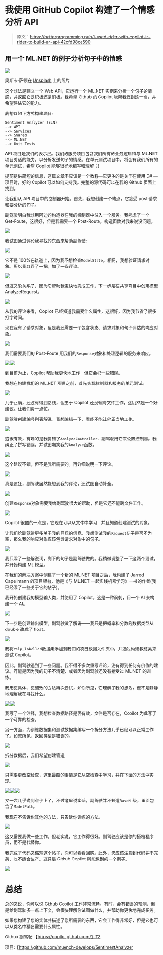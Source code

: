 # 我使用 GitHub Copilot 构建了一个情感分析 API

> 原文：<https://betterprogramming.pub/i-used-rider-with-copilot-in-rider-to-build-an-api-42cfd98ce590>

## 用一个 ML.NET 的例子分析句子中的情感

![](img/44224a46586fe4cc3ee4588796bda27f.png)

奥斯卡·萨顿在 [Unsplash](https://unsplash.com?utm_source=medium&utm_medium=referral) 上的照片

这个想法是建立一个 Web API，它运行一个 ML.NET 实例来分析一个句子的情感，并返回它是积极还是消极。我希望 Github 的 Copilot 能帮我做到这一点，并希望评估它的能力。

我想以如下方式构建项目:

```
Sentiment Analyzer (SLN)
--> API
--> Services
--> Shared
--> ML.NET
--> Unit Tests
```

API 项目是我们的表示层。我们的服务项目包含我们所有的业务逻辑和与 ML.NET 项目对话的能力，以分析发送句子的情感。在单元测试项目中，将会有我们所有的单元测试，希望 Copilot 能够很好地编写和理解；)

提前提供简短的信息，这篇文章不应该是一个教程—它更多的是关于在使用 C# —项目时，好的 Copilot 可以如何支持我。完整的源代码可以在我的 Github 页面上找到。

让我们从 API 项目中的控制器开始。首先，我想创建一个端点，它接受 post 请求和要分析的句子。

副驾驶明白我想用阿迪的构造器在我的控制器中注入一个服务。我考虑了一个 Get-Route，这很好，但是我需要一个 Post-Route。构造函数对我来说没问题。

![](img/5263a2e2df8f845283f6564ad942c31f.png)

我试图通过评论我寻找的东西来帮助副驾驶:

![](img/5b293726d39e6bffb8b7ceab8c24a27a.png)

它不是 100%在轨道上，因为我不想检查`ModelState`。相反，我想验证请求对象。所以我又帮了一把，加了一条评论。

![](img/6263e7bd966c50a0775ef5ed17be2a36.png)

但这又没关系了，因为它帮助我更快地完成工作。下一步是在共享项目中创建模型 AnalyzeRequest。

![](img/d147faa18a882d2d70db1af30225c26a.png)

从我的评论来看，Copilot 已经知道我需要什么属性，这很好，因为我节省了很多打字时间。

现在我有了请求对象，但是我还需要一个包含状态、请求对象和句子评估的响应对象。

![](img/583fd9c97f6f86e14ab978f52ab799d0.png)

我们需要我们的 Post-Route 用我们的`Response`对象和处理逻辑的服务来响应。

![](img/46481749c8e10da0e24c57d7af8f1539.png)![](img/c54922e2ac27311a56af3a3a57329e79.png)

到目前为止，Copilot 帮助我更快地工作，但它会犯一些错误。

我想在构建我们的 ML.NET 项目之前，首先实现控制器和服务的单元测试。

![](img/3ba45d5a90d4d259fc870f1d7921a9c9.png)

几乎正确，还没有得到路线，但由于 Copilot 还没有跨文件工作，这仍然是一个好建议。让我们帮一点忙。

副驾驶创建编号列表解说。我想编辑一下，看能不能让他正当地工作。

![](img/1a4c61cd76bdecc9f5abfea1997723f0.png)

这很有效，有趣的是我拼错了`AnalyzeController`，副驾驶用它来设置控制器。我纠正了拼写错误，并试图嘲笑我的`Analyze`函数。

![](img/b1eddc91847be760528de89bc0076ed0.png)

这个建议不错，但不是我所需要的。再详细说明一下评论。

![](img/66366394d4c7a0488d62c962a3d1706b.png)

真是疯狂，副驾驶居然能想到我的评论，还试图自动补全。

![](img/7887d95bba74be6b4e973b24f445324a.png)

创建`Response`对象需要我给副驾驶很大的帮助，但是它还不能跨文件工作。

![](img/4d16a20393a836ff6d098b8129296434.png)

Copilot 很酷的一点是，它现在可以从文件中学习，并且知道创建测试的对象。

让我们给副驾驶更多关于我的目标的信息。我想测试我的`Request`句子是否不为空，那么我的响应对象应该包含请求对象中的句子。

![](img/1475e3bafd6b2ee304cde3095fc487a2.png)

我只写了一些解说词，剩下的句子是副驾驶做的。我稍微调整了一下这两个测试，并开始构建 ML 模型。

在我们的解决方案中创建了一个新的 ML.NET 项目之后，我构建了 Jarred Capellmann 的项目架构，他是《与 ML.NET 一起实践机器学习》一书的作者(我已经写了一些关于它的帖子)。

我开始创建我的模型输入类，并使用了 Copilot，这是一种讽刺，用一个 AI 来构建一个 AI。

![](img/871fee5ce9e2b29a98cd2009d9fb3306.png)

下一步是创建输出模型。副驾驶做了解说——我只是把概率和分数的数据类型从 double 改成了 float。

![](img/aeb9bf6d1e0217afa46682a42f764cb5.png)

我将`Yelp_labelled`数据集添加到我们的项目数据文件夹中，并通过构建教练类来测试 Copilot。

因此，副驾驶遇到了一些问题。我不得不多次重写评论，没有得到任何有价值的建议。可能是因为我的句子不清楚，或者因为副驾驶还没有接受过 ML.NET 的训练。

我用更具体、更细致的方法再次尝试，如你所见，它理解了我的想法，但不是静静地理解我在寻找什么。

![](img/e2e67da37f60bf110947210bf7822ab6.png)![](img/8142821c51aa98297bfc6ff9bb1fb682.png)

我写了一个注释，我想检查数据路径是否有效，文件是否存在，Copilot 为此写了一个可靠的检查。

另一方面，为训练数据集和测试数据集编写一个拆分方法几乎已经可以正常工作了。如您所见，返回类型是错误的。

![](img/f03a1a8afe2c5522dd0f92d997d8d379.png)

拆分数据后，我们希望创建管道:

![](img/090f82f1df31edf490088d7c019b149b.png)

只需要更改空检查，这里最酷的事情是它从空检查中学习，并在下面的方法中实现。

![](img/ba2ecfee63eaf337335b6de00b815512.png)![](img/da21abfc9f95b9c055445651fb15788a.png)![](img/56df2c8f0f066bd37aa831d8f0474bd3.png)

又一次几乎说到点子上了。不过这里说实话，副驾驶并不知道`BaseML`级，里面包含了`ModelPath`。

我现在不告诉你其他的方法，只告诉你训练的方法。

![](img/9b0791a6e644aa20b8f0a8920de7657d.png)

这又需要我做一些工作，但老实说，它工作得很好。副驾驶应该是你的搭档程序员，而不是代替你。

我完成了代码来缩短这个帖子，你可以看看回购。此外，您应该注意到代码并不完美，也不适合生产。这只是 Github Copilot 所能做到的一个例子。

![](img/341508a2b35acd468849d37877ca90c5.png)

# **总结**

总的来说，你可以说 Github Copilot 工作非常流畅。有时，会有错误的预测，但是给副驾驶多一点上下文，会很快理解你试图做什么，并帮助你更快地完成任务。

如果您构建了您的实体并描述了您所需要的东西，它会工作得非常好，但是它也可以从类名中猜出需要什么属性。

Github 副驾驶:【https://copilot.github.com/】T2

项目:【https://github.com/muench-develops/SentimentAnalyzer 